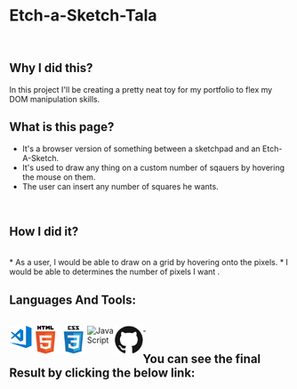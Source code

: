# Etch-a-Sketch-Tala
<br/>

## Why I did this?
In this project I'll be creating a pretty neat toy for my portfolio to flex my DOM manipulation skills. 


## What is this page?
* It's a browser version of something between a sketchpad and an Etch-A-Sketch.
* It's used to draw any thing on a custom number of sqauers by hovering the mouse on them.
* The user can insert any number of squares he wants.
<br/>

## How I did it?
<br/>
* As a user, I would be able to draw on a grid by hovering onto the pixels.
* I would be able to determines the number of pixels I want .

## Languages And Tools:
<br/>
- <img align="left" alt="Visual Studio Code" width="40px" src="https://raw.githubusercontent.com/github/explore/80688e429a7d4ef2fca1e82350fe8e3517d3494d/topics/visual-studio-code/visual-studio-code.png" /> <img align="left" alt=  "HTML/ HTML5" width="50px" src="https://raw.githubusercontent.com/github/explore/80688e429a7d4ef2fca1e82350fe8e3517d3494d/topics/html/html.png" /><img align="left" alt="
    CSS" width="50px" src="https://raw.githubusercontent.com/github/explore/80688e429a7d4ef2fca1e82350fe8e3517d3494d/topics/css/css.png" /><img align="left" alt="  Java Script" width="50px" src="https://p1.hiclipart.com/preview/951/574/485/react-logo-javascript-redux-vuejs-angular-angularjs-expressjs-front-and-back-ends-png-clipart.jpg" /><img align="left" alt="GitHub" width="50px" src="https://raw.githubusercontent.com/github/explore/78df643247d429f6cc873026c0622819ad797942/topics/github/github.png" /> 


<br/>

## You can see the final Result by clicking the below link: 

<br/>
